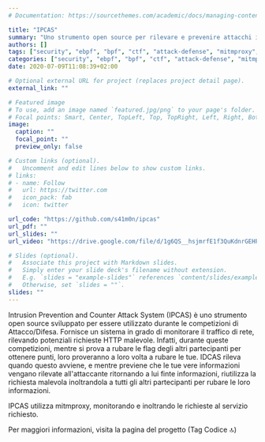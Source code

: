 ```yaml
---
# Documentation: https://sourcethemes.com/academic/docs/managing-content/

title: "IPCAS"
summary: "Uno strumento open source per rilevare e prevenire attacchi informatici ed inoltrarli agli altri partecipanti della competizione."
authors: []
tags: ["security", "ebpf", "bpf", "ctf", "attack-defense", "mitmproxy", "reverse-proxy"]
categories: ["security", "ebpf", "bpf", "ctf", "attack-defense", "mitmproxy", "reverse-proxy"]
date: 2020-07-09T11:08:39+02:00

# Optional external URL for project (replaces project detail page).
external_link: ""

# Featured image
# To use, add an image named `featured.jpg/png` to your page's folder.
# Focal points: Smart, Center, TopLeft, Top, TopRight, Left, Right, BottomLeft, Bottom, BottomRight.
image:
  caption: ""
  focal_point: ""
  preview_only: false

# Custom links (optional).
#   Uncomment and edit lines below to show custom links.
# links:
# - name: Follow
#   url: https://twitter.com
#   icon_pack: fab
#   icon: twitter

url_code: "https://github.com/s41m0n/ipcas"
url_pdf: ""
url_slides: ""
url_video: "https://drive.google.com/file/d/1g6QS__hsjmrfE1f3QuKdnrGEHPpMY9KD/view?usp=sharing"

# Slides (optional).
#   Associate this project with Markdown slides.
#   Simply enter your slide deck's filename without extension.
#   E.g. `slides = "example-slides"` references `content/slides/example-slides.md`.
#   Otherwise, set `slides = ""`.
slides: ""
---
```


Intrusion Prevention and Counter Attack System (IPCAS) è uno strumento open source sviluppato per essere utilizzato durante le competizioni di Attacco/Difesa. Fornisce un sistema in grado di monitorare il traffico di rete, rilevando potenziali richieste HTTP malevole. Infatti, durante queste competizioni, mentre si prova a rubare le flag degli altri partecipanti per ottenere punti, loro proveranno a loro volta a rubare le tue. IDCAS rileva quando questo avviene, e mentre previene che le tue vere informazioni vengano rilevate all'attaccante ritornando a lui finte informazioni, riutilizza la richiesta malevola inoltrandola a tutti gli altri partecipanti per rubare le loro informazioni.

IPCAS utilizza mitmproxy, monitorando e inoltrando le richieste al servizio richiesto.

Per maggiori informazioni, visita la pagina del progetto (Tag Codice 🔝)
